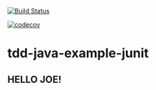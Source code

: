 [![Build Status](https://travis-ci.org/JKausits/tdd-java-example-junit.svg?branch=master)](https://travis-ci.org/JKausits/tdd-java-example-junit)

[![codecov](https://codecov.io/gh/JKausits/tdd-java-example-junit/branch/master/graph/badge.svg)](https://codecov.io/gh/JKausits/tdd-java-example-junit)
# tdd-java-example-junit


## HELLO JOE!
